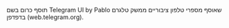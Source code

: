 תוסף כרום בשם Telegram UI by Pablo שאוסף מספרי טלפון ציבוריים ממשק טלגרם בדפדפן (web.telegram.org).

